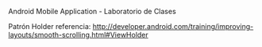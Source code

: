 Android Mobile Application - Laboratorio de Clases

Patrón Holder referencia:
http://developer.android.com/training/improving-layouts/smooth-scrolling.html#ViewHolder
